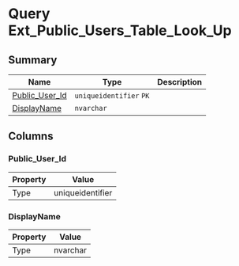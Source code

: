# Query Ext_Public_Users_Table_Look_Up


## Summary

| Name | Type | Description |
| - | - | --- |
|[Public_User_Id](#public_user_id)|`uniqueidentifier` `PK`||
|[DisplayName](#displayname)|`nvarchar` ||

## Columns

### Public_User_Id

| Property | Value |
| - | - |
|Type|uniqueidentifier|

### DisplayName

| Property | Value |
| - | - |
|Type|nvarchar|


